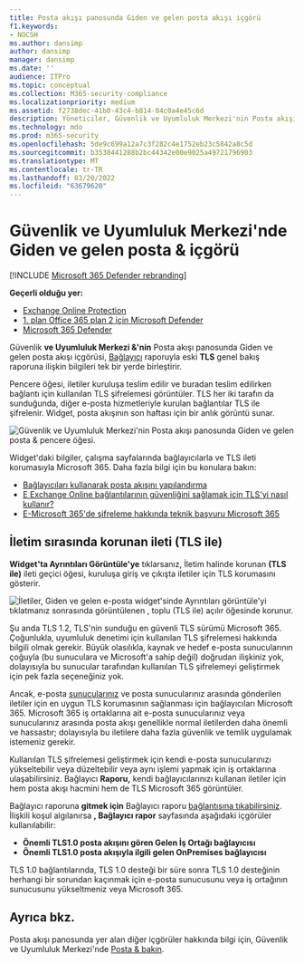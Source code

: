 ```yaml
---
title: Posta akışı panosunda Giden ve gelen posta akışı içgörü
f1.keywords:
- NOCSH
ms.author: dansimp
author: dansimp
manager: dansimp
ms.date: ''
audience: ITPro
ms.topic: conceptual
ms.collection: M365-security-compliance
ms.localizationpriority: medium
ms.assetid: f2738dec-41b0-43c4-b814-84c0a4e45c6d
description: Yöneticiler, Güvenlik ve Uyumluluk Merkezi'nin Posta akışı panosunda Giden ve gelen posta akışı hakkında bilgi & bilgi edinebilirsiniz.
ms.technology: mdo
ms.prod: m365-security
ms.openlocfilehash: 5de9c699a12a7c3f282c4e1752eb23c5842a8c5d
ms.sourcegitcommit: b3530441288b2bc44342e00e9025a49721796903
ms.translationtype: MT
ms.contentlocale: tr-TR
ms.lasthandoff: 03/20/2022
ms.locfileid: "63679620"
---
```

# <a name="outbound-and-inbound-mail-flow-insight-in-the-security--compliance-center"></a>Güvenlik ve Uyumluluk Merkezi'nde Giden ve gelen posta & içgörü

[!INCLUDE [Microsoft 365 Defender rebranding](../includes/microsoft-defender-for-office.md)]

**Geçerli olduğu yer:**
- [Exchange Online Protection](exchange-online-protection-overview.md)
- [1. plan Office 365 plan 2 için Microsoft Defender](defender-for-office-365.md)
- [Microsoft 365 Defender](../defender/microsoft-365-defender.md)

Güvenlik **ve Uyumluluk Merkezi &'nin** Posta akışı panosunda [](mail-flow-insights-v2.md) Giden ve gelen posta akışı [](https://protection.office.com) içgörüsi, [Bağlayıcı](view-mail-flow-reports.md#connector-report) raporuyla eski **TLS** genel bakış raporuna ilişkin bilgileri tek bir yerde birleştirir.

Pencere öğesi, iletiler kuruluşa teslim edilir ve buradan teslim edilirken bağlantı için kullanılan TLS şifrelemesi görüntüler. TLS her iki tarafın da sunduğunda, diğer e-posta hizmetleriyle kurulan bağlantılar TLS ile şifrelenir. Widget, posta akışının son haftası için bir anlık görüntü sunar.

![Güvenlik ve Uyumluluk Merkezi'nin Posta akışı panosunda Giden ve gelen posta & pencere öğesi.](../../media/mfi-outbound-and-inbound-mail-flow-report-widget.png)

Widget'daki bilgiler, çalışma sayfalarında bağlayıcılarla ve TLS ileti korumasıyla Microsoft 365. Daha fazla bilgi için bu konulara bakın:

- [Bağlayıcıları kullanarak posta akışını yapılandırma](/exchange/mail-flow-best-practices/use-connectors-to-configure-mail-flow/use-connectors-to-configure-mail-flow)
- [E Exchange Online bağlantılarının güvenliğini sağlamak için TLS'yi nasıl kullanır?](../../compliance/exchange-online-uses-tls-to-secure-email-connections.md)
- [E-Microsoft 365'de şifreleme hakkında teknik başvuru Microsoft 365](../../compliance/technical-reference-details-about-encryption.md)

## <a name="message-protected-in-transit-by-tls"></a>İletim sırasında korunan ileti (TLS ile)

**Widget'ta Ayrıntıları Görüntüle'ye** tıklarsanız, İletim halinde korunan **(TLS ile)** ileti geçici öğesi, kuruluşa giriş ve çıkışta iletiler için TLS korumasını gösterir.

![İletiler, Giden ve gelen e-posta widget'sinde Ayrıntıları görüntüle'yi tıklatmanız sonrasında görüntülenen , toplu (TLS ile) açılır öğesinde korunur.](../../media/mfi-outbound-and-inbound-mail-flow-report-details.png)

Şu anda TLS 1.2, TLS'nin sunduğu en güvenli TLS sürümü Microsoft 365. Çoğunlukla, uyumluluk denetimi için kullanılan TLS şifrelemesi hakkında bilgili olmak gerekir. Büyük olasılıkla, kaynak ve hedef e-posta sunucularının çoğuyla (bu sunuculara ve Microsoft'a sahip değil) doğrudan ilişkiniz yok, dolayısıyla bu sunucular tarafından kullanılan TLS şifrelemeyi geliştirmek için pek fazla seçeneğiniz yok.

Ancak, e-posta [sunucularınız](/exchange/mail-flow-best-practices/use-connectors-to-configure-mail-flow/use-connectors-to-configure-mail-flow) ve posta sunucularınız arasında gönderilen iletiler için en uygun TLS korumasının sağlanması için bağlayıcıları Microsoft 365. Microsoft 365 iş ortaklarına ait e-posta sunucularınız veya sunucularınız arasında posta akışı genellikle normal iletilerden daha önemli ve hassastır; dolayısıyla bu iletilere daha fazla güvenlik ve temlik uygulamak istemeniz gerekir.

Kullanılan TLS şifrelemesi geliştirmek için kendi e-posta sunucularınızı yükseltebilir veya düzeltebilir veya aynı işlemi yapmak için iş ortaklarına ulaşabilirsiniz. Bağlayıcı **Raporu,** kendi bağlayıcılarınızı kullanan iletiler için hem posta akışı hacmini hem de TLS Microsoft 365 görüntüler.

Bağlayıcı raporuna **gitmek için** Bağlayıcı raporu [bağlantısına tıkabilirsiniz](view-mail-flow-reports.md#connector-report). İlişkili koşul algılanırsa **, Bağlayıcı rapor** sayfasında aşağıdaki içgörüler kullanılabilir:

- **Önemli TLS1.0 posta akışını gören Gelen İş Ortağı bağlayıcısı**
- **Önemli TLS1.0 posta akışıyla ilgili gelen OnPremises bağlayıcısı**

TLS 1.0 bağlantılarında, TLS 1.0 desteği bir süre sonra TLS 1.0 desteğinin herhangi bir sorundan kaçınmak için e-posta sunucusunu veya iş ortağının sunucusunu yükseltmeniz veya Microsoft 365.

## <a name="see-also"></a>Ayrıca bkz.

Posta akışı panosunda yer alan diğer içgörüler hakkında bilgi için, Güvenlik ve Uyumluluk Merkezi'nde [Posta & bakın](mail-flow-insights-v2.md).